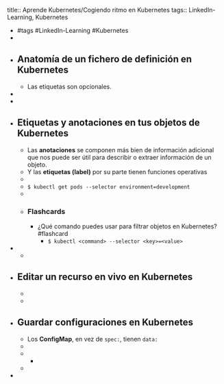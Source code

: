 title:: Aprende Kubernetes/Cogiendo ritmo en Kubernetes
tags:: LinkedIn-Learning, Kubernetes

- #tags #LinkedIn-Learning #Kubernetes
-
- ## Anatomía de un fichero de definición en Kubernetes
	- Las etiquetas son opcionales.
-
-
- ## Etiquetas y anotaciones en tus objetos de Kubernetes
	- Las **anotaciones** se componen más bien de información adicional que nos puede ser útil para describir o extraer información de un objeto.
	- Y las **etiquetas (label)** por su parte tienen funciones operativas
	-
	- `$ kubectl get pods --selector environment=development`
	-
	- ### Flashcards
		- ¿Qué comando puedes usar para filtrar objetos en Kubernetes? #flashcard
			- `$ kubectl <command> --selector <key>=<value>`
-
	-
- ## Editar un recurso en vivo en Kubernetes
	-
	-
- ## Guardar configuraciones en Kubernetes
	- Los **ConfigMap**, en vez de `spec:`, tienen `data:`
	-
	-
		-
	-
-